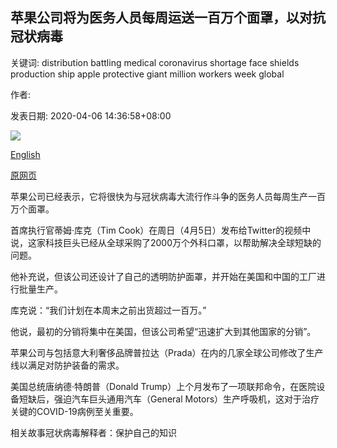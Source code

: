 ## 苹果公司将为医务人员每周运送一百万个面罩，以对抗冠状病毒

关键词: distribution battling medical coronavirus shortage face shields production ship apple protective giant million workers week global

作者: 

发表日期: 2020-04-06 14:36:58+08:00

![](https://www.straitstimes.com/sites/default/files/styles/x_large/public/articles/2020/04/06/yq-applelogo-06042020.jpg?itok=_Vdx3OaM)

[English](Apple%20to%20ship%201%20million%20face%20shields%20a%20week%20for%20medical%20workers%20battling%20coronavirus.md)

[原网页](https://www.straitstimes.com/world/united-states/apple-to-ship-1-million-face-shields-a-week-for-medical-workers-battling)

苹果公司已经表示，它将很快为与冠状病毒大流行作斗争的医务人员每周生产一百万个面罩。

首席执行官蒂姆·库克（Tim Cook）在周日（4月5日）发布给Twitter的视频中说，这家科技巨头已经从全球采购了2000万个外科口罩，以帮助解决全球短缺的问题。

他补充说，但该公司还设计了自己的透明防护面罩，并开始在美国和中国的工厂进行批量生产。

库克说：“我们计划在本周末之前出货超过一百万。”

他说，最初的分销将集中在美国，但该公司希望“迅速扩大到其他国家的分销”。

苹果公司与包括意大利奢侈品牌普拉达（Prada）在内的几家全球公司修改了生产线以满足对防护装备的需求。

美国总统唐纳德·特朗普（Donald Trump）上个月发布了一项联邦命令，在医院设备短缺后，强迫汽车巨头通用汽车（General Motors）生产呼吸机，这对于治疗关键的COVID-19病例至关重要。

相关故事冠状病毒解释者：保护自己的知识